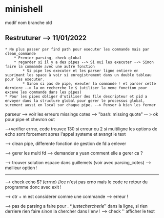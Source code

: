 # minishell


modif nom branche old

## Restruturer --> 11/01/2022
    * Ne plus passer par find path pour executer les commande mais par clean_commande
        * Premier parsing, check global
        * regarder si il y a des pipes --> Si oui les executer --> Sinon faire la commande avec une autre fonction
            * Si pipe les executer et les parser ligne entiere en suprimant les space à voir si enregistrement dans un double tableau pour les executer.
            * Sinon si pas de pipe, exeuter la commande ! et parser cette derniere --> la on recherche le $ (utiliser la meme fonction pour exceve les commande dans les pipes)
    * Pour les pipes obliger d'utiliser des file descripteur et pid a envoyer dans la structure global pour gerer le processus global, surement aussi en local sur chaque pipe. --> Penser à bien les fermer


parseur --> voir les erreurs missings cotes --> "bash: missing quote" -- > ok pour pipe et chevron out

-->verifier errno, code trouvee 130 si erreur ou 2 si multiligne
les options de echo sont forcement apres l'appel systeme et avangt le text

--> clean pipe, differente fonction de gestion de fd a enlever

--> gerer les multi fd --> demander a yuan comment elle a gerer ca ?

--> trouver solution espace dans guillemets (voir avec parsing_cotes) --> meilleur option !

---------------------------------------------------------------------------------------------------------------------------------------

--> check echo $? (errno) //ce n'est pas erno mais le code re retour du programme donc avec exit !

--> ctr + m est considerer comme une commande --> erreur !

--> pas de parsing a faire pour $.
    * juste chercher le '$' dans la ligne, si rien derriere rien faire sinon la chercher dans l'env ! --> check '' afficher le text
